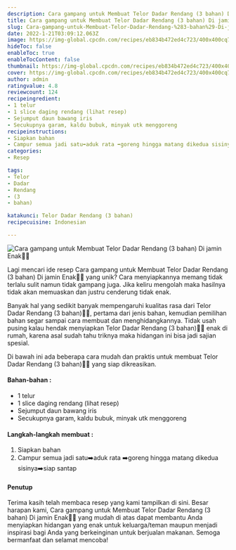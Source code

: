 ```yaml
---
description: Cara gampang untuk Membuat Telor Dadar Rendang (3 bahan) Di jamin Enak"
title: Cara gampang untuk Membuat Telor Dadar Rendang (3 bahan) Di jamin Enak
slug: Cara-gampang-untuk-Membuat-Telor-Dadar-Rendang-%283-bahan%29-Di-jamin-Enak
date: 2022-1-21T03:09:12.063Z
image: https://img-global.cpcdn.com/recipes/eb834b472ed4c723/400x400cq70/photo.jpg
hideToc: false
enableToc: true
enableTocContent: false
thumbnail: https://img-global.cpcdn.com/recipes/eb834b472ed4c723/400x400cq70/photo.jpg
cover: https://img-global.cpcdn.com/recipes/eb834b472ed4c723/400x400cq70/photo.jpg
author: admin
ratingvalue: 4.8
reviewcount: 124
recipeingredient:
- 1 telur
- 1 slice daging rendang (lihat resep)
- Sejumput daun bawang iris
- Secukupnya garam, kaldu bubuk, minyak utk menggoreng
recipeinstructions:
- Siapkan bahan
- Campur semua jadi satu➡️aduk rata ➡️goreng hingga matang dikedua sisinya➡️siap santap
categories:
- Resep

tags:
- Telor
- Dadar
- Rendang
- (3
- bahan)

katakunci: Telor Dadar Rendang (3 bahan)
recipecuisine: Indonesian

---
```


![Cara gampang untuk Membuat Telor Dadar Rendang (3 bahan) Di jamin Enak👩‍🍳](https://img-global.cpcdn.com/recipes/eb834b472ed4c723/400x400cq70/photo.jpg)

Lagi mencari ide resep Cara gampang untuk Membuat Telor Dadar Rendang (3 bahan) Di jamin Enak👩‍🍳 yang unik? Cara menyiapkannya memang tidak terlalu sulit namun tidak gampang juga. Jika keliru mengolah maka hasilnya tidak akan memuaskan dan justru cenderung tidak enak.

Banyak hal yang sedikit banyak mempengaruhi kualitas rasa dari Telor Dadar Rendang (3 bahan)👩‍🍳, pertama dari jenis bahan, kemudian pemilihan bahan segar sampai cara membuat dan menghidangkannya. Tidak usah pusing kalau hendak menyiapkan Telor Dadar Rendang (3 bahan)👩‍🍳 enak di rumah, karena asal sudah tahu triknya maka hidangan ini bisa jadi sajian spesial.

Di bawah ini ada beberapa cara mudah dan praktis untuk membuat Telor Dadar Rendang (3 bahan)👩‍🍳 yang siap dikreasikan.

<!--inarticleads1-->

#### Bahan-bahan :

- 1 telur
- 1 slice daging rendang (lihat resep)
- Sejumput daun bawang iris
- Secukupnya garam, kaldu bubuk, minyak utk menggoreng

<!--inarticleads2-->

#### Langkah-langkah membuat :

1. Siapkan bahan
1. Campur semua jadi satu➡️aduk rata ➡️goreng hingga matang dikedua sisinya➡️siap santap

#### Penutup

Terima kasih telah membaca resep yang kami tampilkan di sini. Besar harapan kami, Cara gampang untuk Membuat Telor Dadar Rendang (3 bahan) Di jamin Enak👩‍🍳 yang mudah di atas dapat membantu Anda menyiapkan hidangan yang enak untuk keluarga/teman maupun menjadi inspirasi bagi Anda yang berkeinginan untuk berjualan makanan. Semoga bermanfaat dan selamat mencoba!